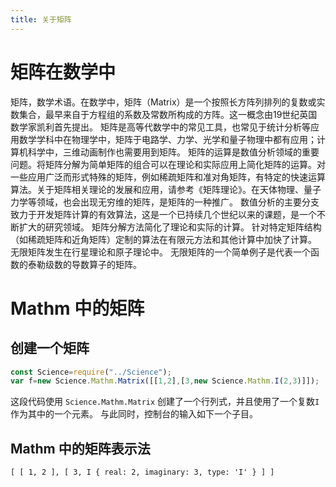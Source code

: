 ```yaml
---
title: 关于矩阵
---
```

# 矩阵在数学中
矩阵，数学术语。在数学中，矩阵（Matrix）是一个按照长方阵列排列的复数或实数集合，最早来自于方程组的系数及常数所构成的方阵。这一概念由19世纪英国数学家凯利首先提出。
矩阵是高等代数学中的常见工具，也常见于统计分析等应用数学学科中在物理学中，矩阵于电路学、力学、光学和量子物理中都有应用；计算机科学中，三维动画制作也需要用到矩阵。 矩阵的运算是数值分析领域的重要问题。将矩阵分解为简单矩阵的组合可以在理论和实际应用上简化矩阵的运算。对一些应用广泛而形式特殊的矩阵，例如稀疏矩阵和准对角矩阵，有特定的快速运算算法。关于矩阵相关理论的发展和应用，请参考《矩阵理论》。在天体物理、量子力学等领域，也会出现无穷维的矩阵，是矩阵的一种推广。
数值分析的主要分支致力于开发矩阵计算的有效算法，这是一个已持续几个世纪以来的课题，是一个不断扩大的研究领域。 矩阵分解方法简化了理论和实际的计算。 针对特定矩阵结构（如稀疏矩阵和近角矩阵）定制的算法在有限元方法和其他计算中加快了计算。 无限矩阵发生在行星理论和原子理论中。 无限矩阵的一个简单例子是代表一个函数的泰勒级数的导数算子的矩阵。
# Mathm 中的矩阵
## 创建一个矩阵
``` javascript
const Science=require("../Science");
var f=new Science.Mathm.Matrix([[1,2],[3,new Science.Mathm.I(2,3)]]);
```
这段代码使用 `Science.Mathm.Matrix` 创建了一个行列式，并且使用了一个复数`I`作为其中的一个元素。
与此同时，控制台的输入如下一个子目。
## Mathm 中的矩阵表示法
```
[ [ 1, 2 ], [ 3, I { real: 2, imaginary: 3, type: 'I' } ] ]
```
